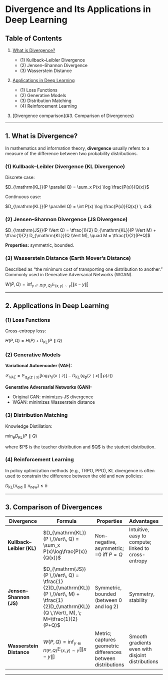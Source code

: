 
# Divergence and Its Applications in Deep Learning

## Table of Contents

1. [What is Divergence?](#1-what-is-divergence)

   * (1) Kullback–Leibler Divergence
   * (2) Jensen–Shannon Divergence
   * (3) Wasserstein Distance
2. [Applications in Deep Learning](#2-applications-in-deep-learning)

   * (1) Loss Functions
   * (2) Generative Models
   * (3) Distribution Matching
   * (4) Reinforcement Learning
3. [Divergence comparison](#3. Comparison of Divergences)
---

## 1. What is Divergence?

In mathematics and information theory, **divergence** usually refers to a measure of the difference between two probability distributions.

### (1) Kullback–Leibler Divergence (KL Divergence)

Discrete case:

$D_{\mathrm{KL}}(P \parallel Q) = \sum_x P(x) \log \frac{P(x)}{Q(x)}$

Continuous case:

$D_{\mathrm{KL}}(P \parallel Q) = \int P(x) \log \frac{P(x)}{Q(x)} \, dx$



### (2) Jensen–Shannon Divergence (JS Divergence)

$D_{\mathrm{JS}}(P \Vert Q) = \tfrac{1}{2} D_{\mathrm{KL}}(P \Vert M) + \tfrac{1}{2} D_{\mathrm{KL}}(Q \Vert M), \quad M = \tfrac{1}{2}(P+Q)$

**Properties:** symmetric, bounded.



### (3) Wasserstein Distance (Earth Mover’s Distance)

Described as “the minimum cost of transporting one distribution to another.” Commonly used in Generative Adversarial Networks (WGAN).

$W(P, Q) = \inf_{\gamma \in \Pi(P,Q)} \mathbb{E}_{(x,y) \sim \gamma} \big[ \lVert x - y \rVert \big]$

---

## 2. Applications in Deep Learning

### (1) Loss Functions

Cross-entropy loss:

$H(P,Q) = H(P) + D_{\mathrm{KL}}(P \parallel Q)$



### (2) Generative Models

**Variational Autoencoder (VAE):**

$\mathcal{L}_{VAE} = \mathbb{E}_{q_\phi(z \mid x)} \left[ \log p_\theta(x \mid z) \right] - D_{\mathrm{KL}}\!\left( q_\phi(z \mid x) \,\Vert\, p(z) \right)$

**Generative Adversarial Networks (GAN):**

* Original GAN: minimizes JS divergence
* WGAN: minimizes Wasserstein distance



### (3) Distribution Matching

Knowledge Distillation:

$\min_\theta D_{\mathrm{KL}}(P \parallel Q)$

where \$P\$ is the teacher distribution and \$Q\$ is the student distribution.



### (4) Reinforcement Learning

In policy optimization methods (e.g., TRPO, PPO), KL divergence is often used to constrain the difference between the old and new policies:

$D_{\mathrm{KL}}(\pi_{\text{old}} \parallel \pi_{\text{new}}) \leq \delta$


---

## 3. Comparison of Divergences

| Divergence                | Formula                                                                                                                                            | Properties                                                   | Advantages                                          | Limitations                                                | Applications                                                     |
| ------------------------- | -------------------------------------------------------------------------------------------------------------------------------------------------- | ------------------------------------------------------------ | --------------------------------------------------- | ---------------------------------------------------------- | ---------------------------------------------------------------- |
| **Kullback–Leibler (KL)** | $D_{\mathrm{KL}}(P \,\Vert\, Q) = \sum_x P(x)\log\frac{P(x)}{Q(x)}$                                                                                | Non-negative, asymmetric; =0 iff $P=Q$                       | Intuitive, easy to compute; linked to cross-entropy | Infinite if $Q(x)=0$ while $P(x)>0$; not symmetric         | Classification (cross-entropy loss), VAE, knowledge distillation |
| **Jensen–Shannon (JS)**   | $D_{\mathrm{JS}}(P \,\Vert\, Q) = \tfrac{1}{2}D_{\mathrm{KL}}(P \,\Vert\, M) + \tfrac{1}{2}D_{\mathrm{KL}}(Q \,\Vert\, M), \; M=\tfrac{1}{2}(P+Q)$ | Symmetric, bounded (between 0 and $\log 2$)                  | Symmetry, stability                                 | Gradient vanishing when distributions have no overlap      | Original GAN                                                     |
| **Wasserstein Distance**  | $W(P,Q)=\inf_{\gamma \in \Pi(P,Q)} \mathbb{E}_{(x,y)\sim\gamma}\left[\lVert x-y\rVert\right]$                                                      | Metric; captures geometric differences between distributions | Smooth gradients even with disjoint distributions   | Computationally more expensive (optimal transport problem) | WGAN, distribution alignment                                     |

---



